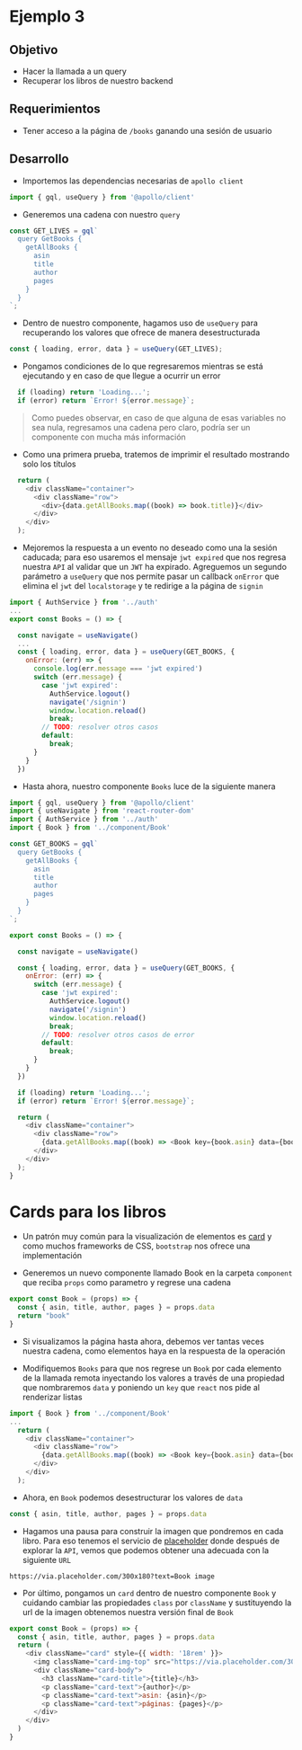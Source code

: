 # Ejemplo 3

## Objetivo

* Hacer la llamada a un query
* Recuperar los libros de nuestro backend

## Requerimientos

* Tener acceso a la página de `/books` ganando una sesión de usuario

## Desarrollo

* Importemos las dependencias necesarias de `apollo client`
```js
import { gql, useQuery } from '@apollo/client'
```

* Generemos una cadena con nuestro `query`

```js
const GET_LIVES = gql`
  query GetBooks {
    getAllBooks {
      asin
      title
      author
      pages
    }
  }
`;
```

* Dentro de nuestro componente, hagamos uso de `useQuery` para recuperando los valores que ofrece de manera desestructurada
```js
const { loading, error, data } = useQuery(GET_LIVES);
```

* Pongamos condiciones de lo que regresaremos mientras se está ejecutando y en caso de que llegue a ocurrir un error
```js
  if (loading) return 'Loading...';
  if (error) return `Error! ${error.message}`;
```
> Como puedes observar, en caso de que alguna de esas variables no sea nula, regresamos una cadena pero claro, podría ser un componente con mucha más información

* Como una primera prueba, tratemos de imprimir el resultado mostrando solo los títulos
```js
  return (
    <div className="container">
      <div className="row">
        <div>{data.getAllBooks.map((book) => book.title)}</div>
      </div>
    </div>
  );
```

* Mejoremos la respuesta a un evento no deseado como una la sesión caducada; para eso usaremos el mensaje `jwt expired` que nos regresa nuestra `API` al validar que un `JWT` ha expirado. Agreguemos un segundo parámetro a `useQuery` que nos permite pasar un callback `onError` que elimina el `jwt` del `localstorage` y te redirige a la página de `signin`
```js
import { AuthService } from '../auth'
...
export const Books = () => {

  const navigate = useNavigate()
  ...
  const { loading, error, data } = useQuery(GET_BOOKS, {
    onError: (err) => {
      console.log(err.message === 'jwt expired')
      switch (err.message) {
        case 'jwt expired':
          AuthService.logout()
          navigate('/signin')
          window.location.reload()
          break;
        // TODO: resolver otros casos
        default:
          break;
      }
    }
  })
```

* Hasta ahora, nuestro componente `Books` luce de la siguiente manera
```js
import { gql, useQuery } from '@apollo/client'
import { useNavigate } from 'react-router-dom'
import { AuthService } from '../auth'
import { Book } from '../component/Book'

const GET_BOOKS = gql`
  query GetBooks {
    getAllBooks {
      asin
      title
      author
      pages
    }
  }
`;

export const Books = () => {

  const navigate = useNavigate()

  const { loading, error, data } = useQuery(GET_BOOKS, {
    onError: (err) => {
      switch (err.message) {
        case 'jwt expired':
          AuthService.logout()
          navigate('/signin')
          window.location.reload()
          break;
        // TODO: resolver otros casos de error
        default:
          break;
      }
    }
  })

  if (loading) return 'Loading...';
  if (error) return `Error! ${error.message}`;

  return (
    <div className="container">
      <div className="row">
        {data.getAllBooks.map((book) => <Book key={book.asin} data={book} />)}
      </div>
    </div>
  );
}
```

# Cards para los libros

* Un patrón muy común para la visualización de elementos es [card](https://getbootstrap.com/docs/4.0/components/card/) y como muchos frameworks de CSS, `bootstrap` nos ofrece una implementación

* Generemos un nuevo componente llamado Book en la carpeta `component` que reciba `props` como parametro y regrese una cadena
```js
export const Book = (props) => {
  const { asin, title, author, pages } = props.data
  return "book"
}
```

* Si visualizamos la página hasta ahora, debemos ver tantas veces nuestra cadena, como elementos haya en la respuesta de la operación

* Modifiquemos `Books` para que nos regrese un `Book` por cada elemento de la llamada remota inyectando los valores a través de una propiedad que nombraremos `data` y poniendo un `key` que `react` nos pide al renderizar listas
```js
import { Book } from '../component/Book'
...
  return (
    <div className="container">
      <div className="row">
        {data.getAllBooks.map((book) => <Book key={book.asin} data={book} />)}
      </div>
    </div>
  );
```

* Ahora, en `Book` podemos desestructurar los valores de `data`

```js
const { asin, title, author, pages } = props.data
```

* Hagamos una pausa para construir la imagen que pondremos en cada libro. Para eso tenemos el servicio de [placeholder](https://placeholder.com/) donde después de explorar la `API`, vemos que podemos obtener una adecuada con la siguiente `URL`
```curl
https://via.placeholder.com/300x180?text=Book image
```

* Por último, pongamos un `card` dentro de nuestro componente `Book` y cuidando cambiar las propiedades `class` por `className` y sustituyendo la url de la imagen obtenemos nuestra versión final de `Book`
```js
export const Book = (props) => {
  const { asin, title, author, pages } = props.data
  return (
    <div className="card" style={{ width: '18rem' }}>
      <img className="card-img-top" src="https://via.placeholder.com/300x180?text=Book image" alt="Book image" />
      <div className="card-body">
        <h3 className="card-title">{title}</h3>
        <p className="card-text">{author}</p>
        <p className="card-text">asin: {asin}</p>
        <p className="card-text">páginas: {pages}</p>
      </div>
    </div>
  )
}
```